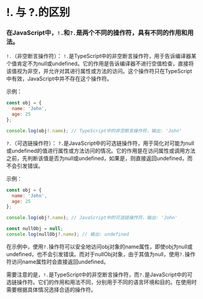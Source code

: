 # !. 与 ?.的区别

### 在JavaScript中，`!.`和`?.`是两个不同的操作符，具有不同的作用和用法。

`!.`（非空断言操作符）：
`!.`是TypeScript中的非空断言操作符，用于告诉编译器某个值肯定不为null或undefined。它的作用是告诉编译器不进行空值检查，直接将该值视为非空，并允许对其进行属性或方法的访问。这个操作符只在TypeScript中有效，JavaScript中并不存在这个操作符。

示例：
```js
const obj = {
  name: 'John',
  age: 25
};

console.log(obj!.name); // TypeScript中的非空断言操作符，输出: 'John'
```

`?.`（可选链操作符）：
`?.`是JavaScript中的可选链操作符，用于简化对可能为null或undefined的值进行属性或方法访问的情况。它的作用是在访问属性或调用方法之前，先判断该值是否为null或undefined，如果是，则直接返回undefined，而不会引发错误。

示例：
```js
const obj = {
  name: 'John',
  age: 25
};

console.log(obj?.name); // JavaScript中的可选链操作符，输出: 'John'

const nullObj = null;
console.log(nullObj?.name); // 输出: undefined
```

在示例中，使用`?.`操作符可以安全地访问obj对象的name属性，即使obj为null或undefined，也不会引发错误。而对于nullObj对象，由于其值为null，使用`?.`操作符访问name属性时会直接返回undefined。

需要注意的是，`!.`是TypeScript中的非空断言操作符，而`?.`是JavaScript中的可选链操作符。它们的作用和用法不同，分别用于不同的语言环境和目的。在使用时需要根据具体情况选择合适的操作符。